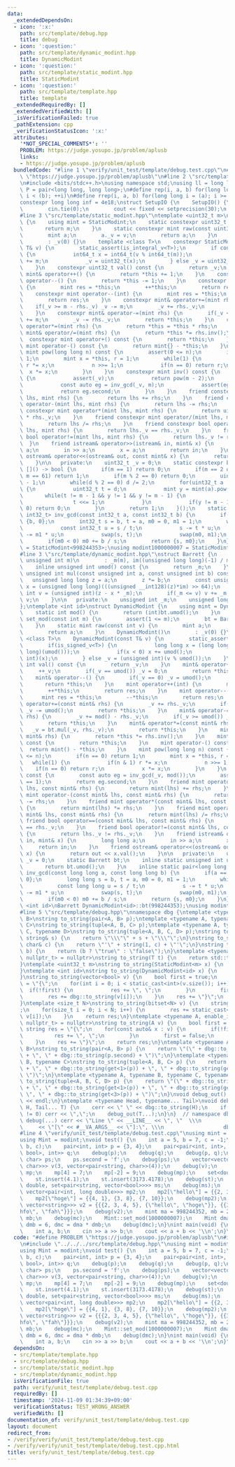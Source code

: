 ```yaml
---
data:
  _extendedDependsOn:
  - icon: ':x:'
    path: src/template/debug.hpp
    title: debug
  - icon: ':question:'
    path: src/template/dynamic_modint.hpp
    title: DynamicModint
  - icon: ':question:'
    path: src/template/static_modint.hpp
    title: StaticModint
  - icon: ':question:'
    path: src/template/template.hpp
    title: template
  _extendedRequiredBy: []
  _extendedVerifiedWith: []
  _isVerificationFailed: true
  _pathExtension: cpp
  _verificationStatusIcon: ':x:'
  attributes:
    '*NOT_SPECIAL_COMMENTS*': ''
    PROBLEM: https://judge.yosupo.jp/problem/aplusb
    links:
    - https://judge.yosupo.jp/problem/aplusb
  bundledCode: "#line 1 \"verify/unit_test/template/debug.test.cpp\"\n#define PROBLEM\
    \ \"https://judge.yosupo.jp/problem/aplusb\"\n#line 2 \"src/template/template.hpp\"\
    \n#include <bits/stdc++.h>\nusing namespace std;\nusing ll = long long;\nusing\
    \ P = pair<long long, long long>;\n#define rep(i, a, b) for(long long i = (a);\
    \ i < (b); ++i)\n#define rrep(i, a, b) for(long long i = (a); i >= (b); --i)\n\
    constexpr long long inf = 4e18;\nstruct SetupIO {\n    SetupIO() {\n        ios::sync_with_stdio(0);\n\
    \        cin.tie(0);\n        cout << fixed << setprecision(30);\n    }\n} setup_io;\n\
    #line 3 \"src/template/static_modint.hpp\"\ntemplate <uint32_t m>\nstruct StaticModint\
    \ {\n    using mint = StaticModint;\n    static constexpr uint32_t mod() {\n \
    \       return m;\n    }\n    static constexpr mint raw(const uint32_t v) {\n\
    \        mint a;\n        a._v = v;\n        return a;\n    }\n    constexpr StaticModint()\n\
    \        : _v(0) {}\n    template <class T>\n    constexpr StaticModint(const\
    \ T& v) {\n        static_assert(is_integral_v<T>);\n        if constexpr(is_signed_v<T>)\
    \ {\n            int64_t x = int64_t(v % int64_t(m));\n            if(x < 0) x\
    \ += m;\n            _v = uint32_t(x);\n        } else _v = uint32_t(v % m);\n\
    \    }\n    constexpr uint32_t val() const {\n        return _v;\n    }\n    constexpr\
    \ mint& operator++() {\n        return *this += 1;\n    }\n    constexpr mint&\
    \ operator--() {\n        return *this -= 1;\n    }\n    constexpr mint operator++(int)\
    \ {\n        mint res = *this;\n        ++*this;\n        return res;\n    }\n\
    \    constexpr mint operator--(int) {\n        mint res = *this;\n        --*this;\n\
    \        return res;\n    }\n    constexpr mint& operator+=(mint rhs) {\n    \
    \    if(_v >= m - rhs._v) _v -= m;\n        _v += rhs._v;\n        return *this;\n\
    \    }\n    constexpr mint& operator-=(mint rhs) {\n        if(_v < rhs._v) _v\
    \ += m;\n        _v -= rhs._v;\n        return *this;\n    }\n    constexpr mint&\
    \ operator*=(mint rhs) {\n        return *this = *this * rhs;\n    }\n    constexpr\
    \ mint& operator/=(mint rhs) {\n        return *this *= rhs.inv();\n    }\n  \
    \  constexpr mint operator+() const {\n        return *this;\n    }\n    constexpr\
    \ mint operator-() const {\n        return mint{} - *this;\n    }\n    constexpr\
    \ mint pow(long long n) const {\n        assert(0 <= n);\n        if(n == 0) return\
    \ 1;\n        mint x = *this, r = 1;\n        while(1) {\n            if(n & 1)\
    \ r *= x;\n            n >>= 1;\n            if(n == 0) return r;\n          \
    \  x *= x;\n        }\n    }\n    constexpr mint inv() const {\n        if constexpr(prime)\
    \ {\n            assert(_v);\n            return pow(m - 2);\n        } else {\n\
    \            const auto eg = inv_gcd(_v, m);\n            assert(eg.first == 1);\n\
    \            return eg.second;\n        }\n    }\n    friend constexpr mint operator+(mint\
    \ lhs, mint rhs) {\n        return lhs += rhs;\n    }\n    friend constexpr mint\
    \ operator-(mint lhs, mint rhs) {\n        return lhs -= rhs;\n    }\n    friend\
    \ constexpr mint operator*(mint lhs, mint rhs) {\n        return uint64_t(lhs._v)\
    \ * rhs._v;\n    }\n    friend constexpr mint operator/(mint lhs, mint rhs) {\n\
    \        return lhs /= rhs;\n    }\n    friend constexpr bool operator==(mint\
    \ lhs, mint rhs) {\n        return lhs._v == rhs._v;\n    }\n    friend constexpr\
    \ bool operator!=(mint lhs, mint rhs) {\n        return lhs._v != rhs._v;\n  \
    \  }\n    friend istream& operator>>(istream& in, mint& x) {\n        long long\
    \ a;\n        in >> a;\n        x = a;\n        return in;\n    }\n    friend\
    \ ostream& operator<<(ostream& out, const mint& x) {\n        return out << x.val();\n\
    \    }\n\n   private:\n    uint32_t _v = 0;\n    static constexpr bool prime =\
    \ []() -> bool {\n        if(m == 1) return 0;\n        if(m == 2 or m == 7 or\
    \ m == 61) return 1;\n        if(m % 2 == 0) return 0;\n        uint32_t d = m\
    \ - 1;\n        while(d % 2 == 0) d /= 2;\n        for(uint32_t a : {2, 7, 61})\
    \ {\n            uint32_t t = d;\n            mint y = mint(a).pow(t);\n     \
    \       while(t != m - 1 && y != 1 && y != m - 1) {\n                y *= y;\n\
    \                t <<= 1;\n            }\n            if(y != m - 1 && t % 2 ==\
    \ 0) return 0;\n        }\n        return 1;\n    }();\n    static constexpr pair<int32_t,\
    \ int32_t> inv_gcd(const int32_t a, const int32_t b) {\n        if(a == 0) return\
    \ {b, 0};\n        int32_t s = b, t = a, m0 = 0, m1 = 1;\n        while(t) {\n\
    \            const int32_t u = s / t;\n            s -= t * u;\n            m0\
    \ -= m1 * u;\n            swap(s, t);\n            swap(m0, m1);\n        }\n\
    \        if(m0 < 0) m0 += b / s;\n        return {s, m0};\n    }\n};\nusing modint998244353\
    \ = StaticModint<998244353>;\nusing modint1000000007 = StaticModint<1000000007>;\n\
    #line 3 \"src/template/dynamic_modint.hpp\"\nstruct Barrett {\n    explicit Barrett(const\
    \ unsigned int m)\n        : _m(m), im((unsigned long long)(-1) / m + 1) {}\n\
    \    inline unsigned int umod() const {\n        return _m;\n    }\n    inline\
    \ unsigned int mul(const unsigned int a, const unsigned int b) const {\n     \
    \   unsigned long long z = a;\n        z *= b;\n        const unsigned long long\
    \ x = (unsigned long long)(((unsigned __int128)(z)*im) >> 64);\n        unsigned\
    \ int v = (unsigned int)(z - x * _m);\n        if(_m <= v) v += _m;\n        return\
    \ v;\n    }\n\n   private:\n    unsigned int _m;\n    unsigned long long im;\n\
    };\ntemplate <int id>\nstruct DynamicModint {\n    using mint = DynamicModint;\n\
    \    static int mod() {\n        return (int)bt.umod();\n    }\n    static void\
    \ set_mod(const int m) {\n        assert(1 <= m);\n        bt = Barrett(m);\n\
    \    }\n    static mint raw(const int v) {\n        mint a;\n        a._v = v;\n\
    \        return a;\n    }\n    DynamicModint()\n        : _v(0) {}\n    template\
    \ <class T>\n    DynamicModint(const T& v) {\n        static_assert(is_integral_v<T>);\n\
    \        if(is_signed_v<T>) {\n            long long x = (long long)(v % (long\
    \ long)(umod()));\n            if(x < 0) x += umod();\n            _v = (unsigned\
    \ int)(x);\n        } else _v = (unsigned int)(v % umod());\n    }\n    unsigned\
    \ int val() const {\n        return _v;\n    }\n    mint& operator++() {\n   \
    \     ++_v;\n        if(_v == umod()) _v = 0;\n        return *this;\n    }\n\
    \    mint& operator--() {\n        if(_v == 0) _v = umod();\n        --_v;\n \
    \       return *this;\n    }\n    mint operator++(int) {\n        mint res = *this;\n\
    \        ++*this;\n        return res;\n    }\n    mint operator--(int) {\n  \
    \      mint res = *this;\n        --*this;\n        return res;\n    }\n    mint&\
    \ operator+=(const mint& rhs) {\n        _v += rhs._v;\n        if(_v >= umod())\
    \ _v -= umod();\n        return *this;\n    }\n    mint& operator-=(const mint&\
    \ rhs) {\n        _v += mod() - rhs._v;\n        if(_v >= umod()) _v -= umod();\n\
    \        return *this;\n    }\n    mint& operator*=(const mint& rhs) {\n     \
    \   _v = bt.mul(_v, rhs._v);\n        return *this;\n    }\n    mint& operator/=(const\
    \ mint& rhs) {\n        return *this *= rhs.inv();\n    }\n    mint operator+()\
    \ const {\n        return *this;\n    }\n    mint operator-() const {\n      \
    \  return mint() - *this;\n    }\n    mint pow(long long n) const {\n        assert(0\
    \ <= n);\n        if(n == 0) return 1;\n        mint x = *this, r = 1;\n     \
    \   while(1) {\n            if(n & 1) r *= x;\n            n >>= 1;\n        \
    \    if(n == 0) return r;\n            x *= x;\n        }\n    }\n    mint inv()\
    \ const {\n        const auto eg = inv_gcd(_v, mod());\n        assert(eg.first\
    \ == 1);\n        return eg.second;\n    }\n    friend mint operator+(const mint&\
    \ lhs, const mint& rhs) {\n        return mint(lhs) += rhs;\n    }\n    friend\
    \ mint operator-(const mint& lhs, const mint& rhs) {\n        return mint(lhs)\
    \ -= rhs;\n    }\n    friend mint operator*(const mint& lhs, const mint& rhs)\
    \ {\n        return mint(lhs) *= rhs;\n    }\n    friend mint operator/(const\
    \ mint& lhs, const mint& rhs) {\n        return mint(lhs) /= rhs;\n    }\n   \
    \ friend bool operator==(const mint& lhs, const mint& rhs) {\n        return lhs._v\
    \ == rhs._v;\n    }\n    friend bool operator!=(const mint& lhs, const mint& rhs)\
    \ {\n        return lhs._v != rhs._v;\n    }\n    friend istream& operator>>(istream&\
    \ in, mint& x) {\n        long long a;\n        in >> a;\n        x = a;\n   \
    \     return in;\n    }\n    friend ostream& operator<<(ostream& out, const mint&\
    \ x) {\n        return out << x.val();\n    }\n\n   private:\n    unsigned int\
    \ _v = 0;\n    static Barrett bt;\n    inline static unsigned int umod() {\n \
    \       return bt.umod();\n    }\n    inline static pair<long long, long long>\
    \ inv_gcd(const long long a, const long long b) {\n        if(a == 0) return {b,\
    \ 0};\n        long long s = b, t = a, m0 = 0, m1 = 1;\n        while(t) {\n \
    \           const long long u = s / t;\n            s -= t * u;\n            m0\
    \ -= m1 * u;\n            swap(s, t);\n            swap(m0, m1);\n        }\n\
    \        if(m0 < 0) m0 += b / s;\n        return {s, m0};\n    }\n};\ntemplate\
    \ <int id>\nBarrett DynamicModint<id>::bt(998244353);\nusing modint = DynamicModint<-1>;\n\
    #line 5 \"src/template/debug.hpp\"\nnamespace dbg {\ntemplate <typename A, typename\
    \ B>\nstring to_string(pair<A, B> p);\ntemplate <typename A, typename B, typename\
    \ C>\nstring to_string(tuple<A, B, C> p);\ntemplate <typename A, typename B, typename\
    \ C, typename D>\nstring to_string(tuple<A, B, C, D> p);\nstring to_string(const\
    \ string& s) {\n    return \"\\\"\" + s + \"\\\"\";\n}\nstring to_string(const\
    \ char& c) {\n    return \"'\" + string(1, c) + \"'\";\n}\nstring to_string(bool\
    \ b) {\n    return (b ? \"true\" : \"false\");\n}\ntemplate <typename T, enable_if_t<is_arithmetic<T>::value,\
    \ nullptr_t> = nullptr>\nstring to_string(T t) {\n    return std::to_string(t);\n\
    }\ntemplate <uint32_t m>\nstring to_string(StaticModint<m> x) {\n    return std::to_string(x.val());\n\
    }\ntemplate <int id>\nstring to_string(DynamicModint<id> x) {\n    return std::to_string(x.val());\n\
    }\nstring to_string(vector<bool> v) {\n    bool first = true;\n    string res\
    \ = \"{\";\n    for(int i = 0; i < static_cast<int>(v.size()); i++) {\n      \
    \  if(!first) {\n            res += \", \";\n        }\n        first = false;\n\
    \        res += dbg::to_string(v[i]);\n    }\n    res += \"}\";\n    return res;\n\
    }\ntemplate <size_t N>\nstring to_string(bitset<N> v) {\n    string res = \"\"\
    ;\n    for(size_t i = 0; i < N; i++) {\n        res += static_cast<char>('0' +\
    \ v[i]);\n    }\n    return res;\n}\ntemplate <typename A, enable_if_t<!is_arithmetic<A>::value,\
    \ nullptr_t> = nullptr>\nstring to_string(A v) {\n    bool first = true;\n   \
    \ string res = \"{\";\n    for(const auto& x : v) {\n        if(!first) {\n  \
    \          res += \", \";\n        }\n        first = false;\n        res += dbg::to_string(x);\n\
    \    }\n    res += \"}\";\n    return res;\n}\ntemplate <typename A, typename\
    \ B>\nstring to_string(pair<A, B> p) {\n    return \"(\" + dbg::to_string(p.first)\
    \ + \", \" + dbg::to_string(p.second) + \")\";\n}\ntemplate <typename A, typename\
    \ B, typename C>\nstring to_string(tuple<A, B, C> p) {\n    return \"(\" + dbg::to_string(get<0>(p))\
    \ + \", \" + dbg::to_string(get<1>(p)) + \", \" + dbg::to_string(get<2>(p)) +\
    \ \")\";\n}\ntemplate <typename A, typename B, typename C, typename D>\nstring\
    \ to_string(tuple<A, B, C, D> p) {\n    return \"(\" + dbg::to_string(get<0>(p))\
    \ + \", \" + dbg::to_string(get<1>(p)) + \", \" + dbg::to_string(get<2>(p)) +\
    \ \", \" + dbg::to_string(get<3>(p)) + \")\";\n}\nvoid debug_out() {\n    cerr\
    \ << endl;\n}\ntemplate <typename Head, typename... Tail>\nvoid debug_out(Head\
    \ H, Tail... T) {\n    cerr << \" \" << dbg::to_string(H);\n    if(sizeof...(T)\
    \ != 0) cerr << \",\";\n    debug_out(T...);\n}\n}  // namespace dbg\n#define\
    \ debug(...) cerr << \"Line \" << __LINE__ << \", \"  \\\n                   \
    \     << \"[\" << #__VA_ARGS__ << \"]:\", \\\n                   dbg::debug_out(__VA_ARGS__)\n\
    #line 4 \"verify/unit_test/template/debug.test.cpp\"\nusing mint = modint998244353;\n\
    using Mint = modint;\nvoid test() {\n    int a = 5, b = 7, c = -1;\n    debug(a,\
    \ b, c);\n    pair<int, int> p = {3, 4};\n    pair<pair<int, int>, pair<pair<int,\
    \ bool>, int>> q;\n    debug(p);\n    debug(q);\n    debug(p, q);\n    pair<string,\
    \ char> ps;\n    ps.second = 'f';\n    debug(ps);\n    vector<vector<pair<string,\
    \ char>>> v(3, vector<pair<string, char>>(4));\n    debug(v);\n    map<int, int>\
    \ mp;\n    mp[4] = 7;\n    mp[-2] = 9;\n    debug(mp);\n    set<double> st;\n\
    \    st.insert(4.1);\n    st.insert(3173.4178);\n    debug(st);\n    map<long\
    \ double, set<pair<string, vector<bool>>>> ms;\n    debug(ms);\n    map<string,\
    \ vector<pair<int, long double>>> mp2;\n    mp2[\"hello\"] = {{2, 3}, {4, 5}};\n\
    \    mp2[\"hoge\"] = {{4, 1}, {3, 8}, {7, 10}};\n    debug(mp2);\n    vector<pair<vector<ll>,\
    \ vector<string>>> v2 = {{{2, 3, 4, 5}, {\"hello\", \"hoge\"}}, {{3, 1, 4}, {\"\
    hfo\", \"fah\"}}};\n    debug(v2);\n    mint ma = 998244352, mb = 2, mc = ma *\
    \ mb;\n    debug(mc);\n    Mint::set_mod(1000000007);\n    Mint dma = 500000004,\
    \ dmb = 6, dmc = dma * dmb;\n    debug(dmc);\n}\nint main(void) {\n    test();\n\
    \    int a, b;\n    cin >> a >> b;\n    cout << a + b << '\\n';\n}\n"
  code: "#define PROBLEM \"https://judge.yosupo.jp/problem/aplusb\"\n#include \"../../../src/template/template.hpp\"\
    \n#include \"../../../src/template/debug.hpp\"\nusing mint = modint998244353;\n\
    using Mint = modint;\nvoid test() {\n    int a = 5, b = 7, c = -1;\n    debug(a,\
    \ b, c);\n    pair<int, int> p = {3, 4};\n    pair<pair<int, int>, pair<pair<int,\
    \ bool>, int>> q;\n    debug(p);\n    debug(q);\n    debug(p, q);\n    pair<string,\
    \ char> ps;\n    ps.second = 'f';\n    debug(ps);\n    vector<vector<pair<string,\
    \ char>>> v(3, vector<pair<string, char>>(4));\n    debug(v);\n    map<int, int>\
    \ mp;\n    mp[4] = 7;\n    mp[-2] = 9;\n    debug(mp);\n    set<double> st;\n\
    \    st.insert(4.1);\n    st.insert(3173.4178);\n    debug(st);\n    map<long\
    \ double, set<pair<string, vector<bool>>>> ms;\n    debug(ms);\n    map<string,\
    \ vector<pair<int, long double>>> mp2;\n    mp2[\"hello\"] = {{2, 3}, {4, 5}};\n\
    \    mp2[\"hoge\"] = {{4, 1}, {3, 8}, {7, 10}};\n    debug(mp2);\n    vector<pair<vector<ll>,\
    \ vector<string>>> v2 = {{{2, 3, 4, 5}, {\"hello\", \"hoge\"}}, {{3, 1, 4}, {\"\
    hfo\", \"fah\"}}};\n    debug(v2);\n    mint ma = 998244352, mb = 2, mc = ma *\
    \ mb;\n    debug(mc);\n    Mint::set_mod(1000000007);\n    Mint dma = 500000004,\
    \ dmb = 6, dmc = dma * dmb;\n    debug(dmc);\n}\nint main(void) {\n    test();\n\
    \    int a, b;\n    cin >> a >> b;\n    cout << a + b << '\\n';\n}"
  dependsOn:
  - src/template/template.hpp
  - src/template/debug.hpp
  - src/template/static_modint.hpp
  - src/template/dynamic_modint.hpp
  isVerificationFile: true
  path: verify/unit_test/template/debug.test.cpp
  requiredBy: []
  timestamp: '2024-11-09 01:34:39+09:00'
  verificationStatus: TEST_WRONG_ANSWER
  verifiedWith: []
documentation_of: verify/unit_test/template/debug.test.cpp
layout: document
redirect_from:
- /verify/verify/unit_test/template/debug.test.cpp
- /verify/verify/unit_test/template/debug.test.cpp.html
title: verify/unit_test/template/debug.test.cpp
---
```


